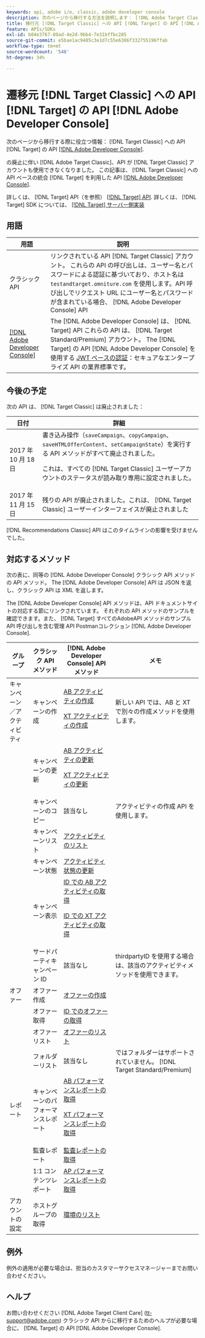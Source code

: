 ```yaml
---
keywords: api, adobe i/o, classic, adobe developer console
description: 次のページから移行する方法を説明します： [!DNL Adobe Target Classic] への API [!DNL Target] の API [!DNL Adobe Developer Console].
title: 移行元 [!DNL Target Classic] への API [!DNL Target] の API [!DNL Adobe Developer Console]?
feature: APIs/SDKs
exl-id: b84e3767-89ad-4e2d-9bb4-7e31bffbc285
source-git-commit: e5bae1ac9485c3e1d7c55e6386f332755196ffab
workflow-type: tm+mt
source-wordcount: '548'
ht-degree: 34%

---
```


# 遷移元 [!DNL Target Classic] への API [!DNL Target] の API [!DNL Adobe Developer Console]

次のページから移行する際に役立つ情報： [!DNL Target Classic] への API [!DNL Target] の API [[!DNL Adobe Developer Console]](https://developer.adobe.com/console/home).

の廃止に伴い [!DNL Adobe Target Classic]、API が [!DNL Target Classic] アカウントも使用できなくなりました。 この記事は、 [!DNL Target Classic] への API ベースの統合 [!DNL Target] を利用した API [[!DNL Adobe Developer Console]](https://developer.adobe.com/console/home).

詳しくは、 [!DNL Target] API（を参照） [[!DNL Target] API](/help/dev/before-administer/target-api-overview.md). 詳しくは、 [!DNL Target] SDK については、 [[!DNL Target] サーバー側実装](/help/dev/implement/server-side/server-side-overview.md)

## 用語

| 用語 | 説明 |
|--- |--- |
| クラシック API | リンクされている API [!DNL Target Classic] アカウント。 これらの API の呼び出しは、ユーザー名とパスワードによる認証に基づいており、ホスト名は `testandtarget.omniture.com` を使用します。API 呼び出しでリクエスト URL にユーザー名とパスワードが含まれている場合、 [!DNL Adobe Developer Console] API |
| [[!DNL Adobe Developer Console]](https://developer.adobe.com/console/home) | The [!DNL Adobe Developer Console] は、 [!DNL Target] API これらの API は、 [!DNL Target Standard/Premium] アカウント。 The [!DNL Target] の API [!DNL Adobe Developer Console] を使用する [JWT ベースの認証](../../before-administer/configure-authentication.md)：セキュアなエンタープライズ API の業界標準です。 |

## 今後の予定

次の API は、 [!DNL Target Classic] は廃止されました：

| 日付 | 詳細 |
|--- |--- |
| 2017 年 10 月 18 日 | 書き込み操作（`saveCampaign`、`copyCampaign`、`saveHTMLOfferContent`、`setCampaignState`）を実行する API メソッドがすべて廃止されました。<P>これは、すべての [!DNL Target Classic] ユーザーアカウントのステータスが読み取り専用に設定されました。 |
| 2017 年 11 月 15 日 | 残りの API が廃止されました。これは、 [!DNL Target Classic] ユーザーインターフェイスが廃止されました |

[!DNL Recommendations Classic] API はこのタイムラインの影響を受けませんでした。

## 対応するメソッド

次の表に、同等の [!DNL Adobe Developer Console] クラシック API メソッドの API メソッド。 The [!DNL Adobe Developer Console] API は JSON を返し、クラシック API は XML を返します。

The [!DNL Adobe Developer Console] API メソッドは、API ドキュメントサイトの対応する節にリンクされています。 それぞれの API メソッドのサンプルを確認できます。また、 [!DNL Target] すべてのAdobeAPI メソッドのサンプル API 呼び出しを含む管理 API Postmanコレクション [!DNL Adobe Developer Console].

| グループ | クラシック API メソッド | [!DNL Adobe Developer Console] API メソッド | メモ |
|--- |--- |--- |--- |
| キャンペーン／アクティビティ | キャンペーンの作成 | [AB アクティビティの作成](https://developers.adobetarget.com/api/#create-ab-activity)<P>[XT アクティビティの作成](https://developers.adobetarget.com/api/#create-xt-activity) | 新しい API では、AB と XT で別々の作成メソッドを使用します。 |
|  | キャンペーンの更新 | [AB アクティビティの更新](https://developers.adobetarget.com/api/#update-ab-activity)<P>[XT アクティビティの更新](https://developers.adobetarget.com/api/#update-xt-activity) |  |
|  | キャンペーンのコピー | 該当なし | アクティビティの作成 API を使用します。 |
|  | キャンペーンリスト | [アクティビティのリスト](https://developers.adobetarget.com/api/#list-activities) |  |
|  | キャンペーン状態 | [アクティビティ状態の更新](https://developers.adobetarget.com/api/#update-activity-state) |  |
|  | キャンペーン表示 | [ID での AB アクティビティの取得](https://developers.adobetarget.com/api/#get-ab-activity-by-id)<P>[ID での XT アクティビティの取得](https://developers.adobetarget.com/api/#get-xt-activity-by-id) |  |
|  | サードパーティキャンペーン ID | 該当なし | thirdpartyID を使用する場合は、該当のアクティビティメソッドを使用できます。 |
| オファー | オファー作成 | [オファーの作成](https://developers.adobetarget.com/api/#create-offer) |  |
|  | オファー取得 | [ID でのオファーの取得](https://developers.adobetarget.com/api/#get-offer-by-id) |  |
|  | オファーリスト | [オファーのリスト](https://developers.adobetarget.com/api/#list-offers) |  |
|  | フォルダーリスト | 該当なし | ではフォルダーはサポートされていません。 [!DNL Target Standard/Premium] |
| レポート | キャンペーンのパフォーマンスレポート | [AB パフォーマンスレポートの取得](https://developers.adobetarget.com/api/#get-ab-performance-report)<P>[XT パフォーマンスレポートの取得](https://developers.adobetarget.com/api/#get-xt-performance-report) |  |
|  | 監査レポート | [監査レポートの取得](https://developers.adobetarget.com/api/#get-audit-report) |  |
|  | 1:1 コンテンツレポート | [AP パフォーマンスレポートの取得](https://developers.adobetarget.com/api/#get-ap-activity-performance-report) |  |
| アカウントの設定 | ホストグループの取得 | [環境のリスト](https://developers.adobetarget.com/api/#list-environments) |  |

## 例外

例外の適用が必要な場合は、担当のカスタマーサクセスマネージャーまでお問い合わせください。

## ヘルプ

お問い合わせください [!DNL Adobe Target Client Care] (tt-support@adobe.com) クラシック API からに移行するためのヘルプが必要な場合に、 [!DNL Target] の API [!DNL Adobe Developer Console].
